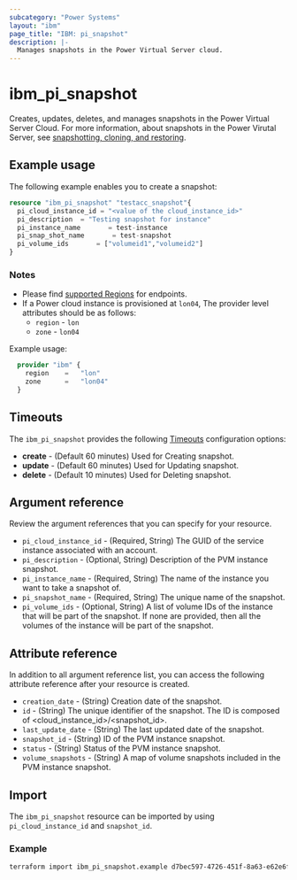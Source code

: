 ```yaml
---
subcategory: "Power Systems"
layout: "ibm"
page_title: "IBM: pi_snapshot"
description: |-
  Manages snapshots in the Power Virtual Server cloud.
---
```


# ibm_pi_snapshot

Creates, updates, deletes, and manages snapshots in the Power Virtual Server Cloud. For more information, about snapshots in the Power Virutal Server, see [snapshotting, cloning, and restoring](https://cloud.ibm.com/docs/power-iaas?topic=power-iaas-volume-snapshot-clone).

## Example usage

The following example enables you to create a snapshot:

```terraform
resource "ibm_pi_snapshot" "testacc_snapshot"{
  pi_cloud_instance_id = "<value of the cloud_instance_id>"
  pi_description  = "Testing snapshot for instance"
  pi_instance_name       = test-instance
  pi_snap_shot_name       = test-snapshot
  pi_volume_ids       = ["volumeid1","volumeid2"]
}
```

### Notes

- Please find [supported Regions](https://cloud.ibm.com/apidocs/power-cloud#endpoint) for endpoints.
- If a Power cloud instance is provisioned at `lon04`, The provider level attributes should be as follows:
  - `region` - `lon`
  - `zone` - `lon04`

Example usage:

  ```terraform
    provider "ibm" {
      region    =   "lon"
      zone      =   "lon04"
    }
  ```
  
## Timeouts

The `ibm_pi_snapshot` provides the following [Timeouts](https://www.terraform.io/docs/language/resources/syntax.html) configuration options:

- **create** - (Default 60 minutes) Used for Creating snapshot.
- **update** - (Default 60 minutes) Used for Updating snapshot.
- **delete** - (Default 10 minutes) Used for Deleting snapshot.

## Argument reference

Review the argument references that you can specify for your resource.

- `pi_cloud_instance_id` - (Required, String) The GUID of the service instance associated with an account.
- `pi_description` - (Optional, String) Description of the PVM instance snapshot.
- `pi_instance_name` - (Required, String) The name of the instance you want to take a snapshot of.
- `pi_snapshot_name` - (Required, String) The unique name of the snapshot.
- `pi_volume_ids` - (Optional, String) A list of volume IDs of the instance that will be part of the snapshot. If none are provided, then all the volumes of the instance will be part of the snapshot.

## Attribute reference

In addition to all argument reference list, you can access the following attribute reference after your resource is created.

- `creation_date` - (String) Creation date of the snapshot.
- `id` - (String) The unique identifier of the snapshot. The ID is composed of <cloud_instance_id>/<snapshot_id>.
- `last_update_date` - (String) The last updated date of the snapshot.
- `snapshot_id` - (String) ID of the PVM instance snapshot.
- `status` - (String) Status of the PVM instance snapshot.
- `volume_snapshots` - (String) A map of volume snapshots included in the PVM instance snapshot.

## Import

The `ibm_pi_snapshot` resource can be imported by using `pi_cloud_instance_id` and `snapshot_id`.

### Example

```bash
terraform import ibm_pi_snapshot.example d7bec597-4726-451f-8a63-e62e6f19c32c/cea6651a-bc0a-4438-9f8a-a0770bbf3ebb
```
